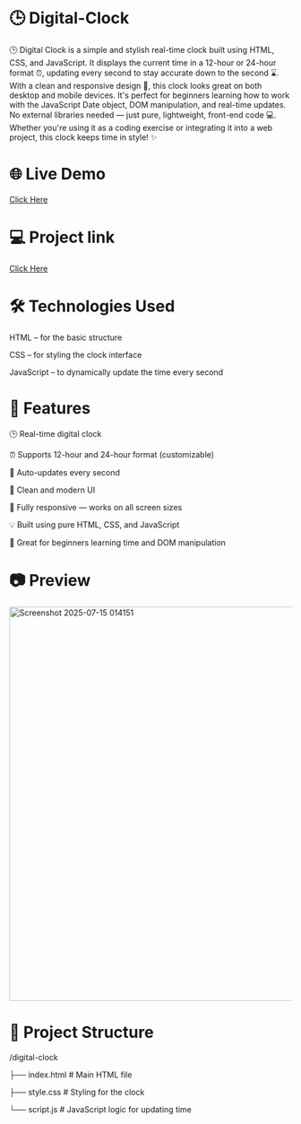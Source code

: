 # 🕒 Digital-Clock
🕒 Digital Clock is a simple and stylish real-time clock built using HTML, CSS, and JavaScript. It displays the current time in a 12-hour or 24-hour format ⏰, updating every second to stay accurate down to the second ⌛. With a clean and responsive design 📱, this clock looks great on both desktop and mobile devices. It's perfect for beginners learning how to work with the JavaScript Date object, DOM manipulation, and real-time updates. No external libraries needed — just pure, lightweight, front-end code 💻. Whether you're using it as a coding exercise or integrating it into a web project, this clock keeps time in style! ✨

# 🌐 Live Demo
[Click Here](https://barsha20061001.github.io/Digital-Clock/)

# 💻 Project link
[Click Here](https://stackblitz.com/edit/stackblitz-starters-vpyjvxaw?file=clock.js)

# 🛠️ Technologies Used
HTML – for the basic structure

CSS – for styling the clock interface

JavaScript – to dynamically update the time every second

# 🚀 Features

🕒 Real-time digital clock

⏰ Supports 12-hour and 24-hour format (customizable)

🔄 Auto-updates every second

🎨 Clean and modern UI

📱 Fully responsive — works on all screen sizes

💡 Built using pure HTML, CSS, and JavaScript

🧠 Great for beginners learning time and DOM manipulation

# 📷 Preview

   <img width="1571" height="703" alt="Screenshot 2025-07-15 014151" src="https://github.com/user-attachments/assets/c12cd33e-d1b4-4fe7-9a1c-932b60b28475" />


#  📂 Project Structure

/digital-clock

├── index.html      # Main HTML file

├── style.css       # Styling for the clock

└── script.js       # JavaScript logic for updating time


